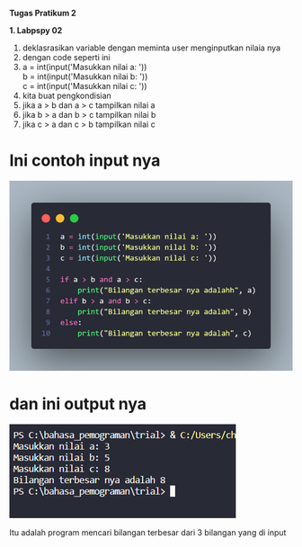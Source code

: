  **Tugas Pratikum 2**
 
**1. Labpspy 02**

1. deklasrasikan variable dengan meminta user menginputkan nilaia nya
2. dengan code seperti ini
3. a = int(input('Masukkan nilai a: '))<br>
b = int(input('Masukkan nilai b: '))<br>
c = int(input('Masukkan nilai c: '))
4. kita buat pengkondisian
5. jika a > b dan a > c tampilkan nilai a
6. jika b > a dan b > c tampilkan nilai b
7. jika c > a dan c > b tampilkan nilai c
 
# Ini contoh input nya

 ![](ff.png)
 
# dan ini output nya 

![](gg.png)

Itu adalah program mencari bilangan terbesar dari 3 bilangan yang di input